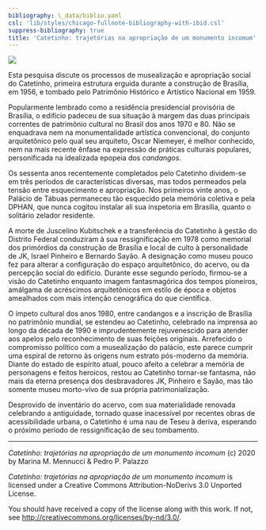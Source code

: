 ```yaml
---
bibliography: \_data/biblio.yaml
csl: 'lib/styles/chicago-fullnote-bibliography-with-ibid.csl'
suppress-bibliography: true
title: 'Catetinho: trajetórias na apropriação de um monumento incomum'
---
```


![](https://github.com/dmcpatrimonio/arqtrad/workflows/Jekyll%20site%20CI/badge.svg?branch=master)

Esta pesquisa discute os processos de musealização e apropriação social
do Catetinho, primeira estrutura erguida durante a construção de
Brasília, em 1956, e tombado pelo Patrimônio Histórico e Artístico
Nacional em 1959.

Popularmente lembrado como a residência presidencial provisória de
Brasília, o edifício padeceu de sua situação à margem das duas
principais correntes de patrimônio cultural no Brasil dos anos 1970 e 80.
Não se enquadrava nem na monumentalidade artística convencional, do
conjunto arquitetônico pelo qual seu arquiteto, Oscar Niemeyer, é melhor
conhecido, nem na mais recente ênfase na expressão de práticas culturais
populares, personificada na idealizada epopeia dos *candangos*.

Os sessenta anos recentemente completados pelo Catetinho dividem-se em
três períodos de características diversas, mas todos permeados pela
tensão entre esquecimento e apropriação. Nos primeiros vinte anos, o
Palácio de Tábuas permaneceu tão esquecido pela memória coletiva e pela
DPHAN, que nunca cogitou instalar ali sua inspetoria em Brasília, quanto
o solitário zelador residente.

A morte de Juscelino Kubitschek e a transferência do Catetinho à gestão
do Distrito Federal conduziram à sua ressignificação em 1978 como
memorial dos primórdios da construção de Brasília e local de culto à
personalidade de JK, Israel Pinheiro e Bernardo Sayão. A designação como
museu pouco fez para alterar a configuração do espaço arquitetônico, do
acervo, ou da percepção social do edifício. Durante esse segundo
período, firmou-se a visão do Catetinho enquanto imagem fantasmagórica
dos tempos pioneiros, amálgama de acréscimos arquitetônicos em estilo de
época e objetos amealhados com mais intenção cenográfica do que
científica.

O ímpeto cultural dos anos 1980, entre candangos e a inscrição de
Brasília no patrimônio mundial, se estendeu ao Catetinho, celebrado na
imprensa ao longo da década de 1990 e imprudentemente rejuvenescido para
atender aos apelos pelo reconhecimento de suas feições originais.
Arrefecido o compromisso político com a musealização do palácio, este
parece cumprir uma espiral de retorno às origens num estrato pós-moderno
da memória. Diante do estado de espírito atual, pouco afeito a celebrar
a memória de personagens e feitos heroicos, restou ao Catetinho
tornar-se fantasma, não mais da eterna presença dos desbravadores JK,
Pinheiro e Sayão, mas tão somente museu morto-vivo de sua própria
patrimonialização.

Desprovido de inventário do acervo, com sua materialidade renovada
celebrando a antiguidade, tornado quase inacessível por recentes obras
de acessibilidade urbana, o Catetinho é uma nau de Teseu à deriva,
esperando o próximo período de ressignificação de seu tombamento.

------------------------------------------------------------------------

*Catetinho: trajetórias na apropriação de um monumento incomum* (c) 2020
by Marina M. Mennucci & Pedro P. Palazzo

*Catetinho: trajetórias na apropriação de um monumento incomum* is
licensed under a Creative Commons Attribution-NoDerivs 3.0 Unported
License.

You should have received a copy of the license along with this work. If
not, see <http://creativecommons.org/licenses/by-nd/3.0/>.
